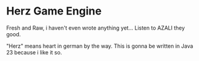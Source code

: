 # Herz Game Engine
Fresh and Raw, i haven't even wrote anything yet... Listen to AZALI they good.

"Herz" means heart in german by the way. This is gonna be written in Java 23 because i like it so.
